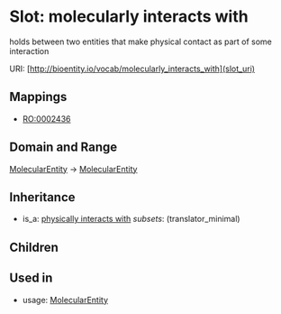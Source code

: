 # Slot: molecularly interacts with


holds between two entities that make physical contact as part of some interaction

URI: [http://bioentity.io/vocab/molecularly_interacts_with](slot_uri)
## Mappings

 * [RO:0002436](http://purl.obolibrary.org/obo/RO_0002436)
## Domain and Range

[MolecularEntity](MolecularEntity.md) -> [MolecularEntity](MolecularEntity.md)
## Inheritance

 *  is_a: [physically interacts with](physically_interacts_with.md) *subsets*: (translator_minimal)
## Children

## Used in

 *  usage: [MolecularEntity](MolecularEntity.md)
